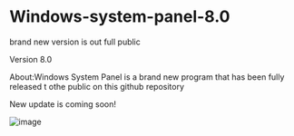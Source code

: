 # Windows-system-panel-8.0
brand new version is out full public

Version 8.0


About:Windows System Panel is a brand new program that has been fully released t othe public on this github repository

New update is coming soon!

![image](https://github.com/brojamesA/Windows-system-panel-8.0/assets/141360241/0fccb559-75fc-45d6-b4db-99861a3d789f)

